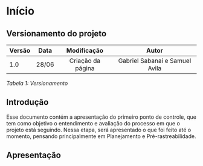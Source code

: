 # Início

## Versionamento do projeto

| Versão | Data  |    Modificação    |             Autor              |
| ------ | ----- | :---------------: | :----------------------------: |
| 1.0    | 28/06 | Criação da página | Gabriel Sabanai e Samuel Avila |

_Tabela 1: Versionamento_

## Introdução

Esse documento contém a apresentação do primeiro ponto de controle, que tem como objetivo o entendimento e avaliação do processo em que o projeto está seguindo. Nessa etapa, será apresentado o que foi feito até o momento, pensando principalmente em Planejamento e Pré-rastreabilidade.

## Apresentação
